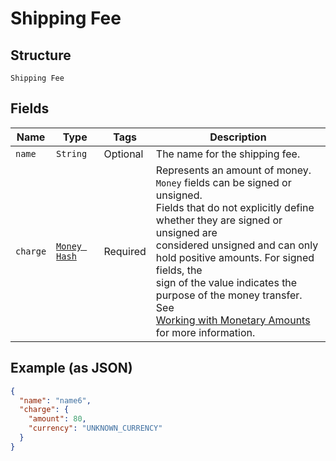 
# Shipping Fee

## Structure

`Shipping Fee`

## Fields

| Name | Type | Tags | Description |
|  --- | --- | --- | --- |
| `name` | `String` | Optional | The name for the shipping fee. |
| `charge` | [`Money Hash`](../../doc/models/money.md) | Required | Represents an amount of money. `Money` fields can be signed or unsigned.<br>Fields that do not explicitly define whether they are signed or unsigned are<br>considered unsigned and can only hold positive amounts. For signed fields, the<br>sign of the value indicates the purpose of the money transfer. See<br>[Working with Monetary Amounts](https://developer.squareup.com/docs/build-basics/working-with-monetary-amounts)<br>for more information. |

## Example (as JSON)

```json
{
  "name": "name6",
  "charge": {
    "amount": 80,
    "currency": "UNKNOWN_CURRENCY"
  }
}
```

